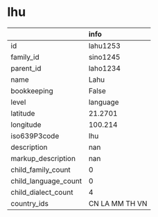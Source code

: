 # lhu
|                      | info           |
|:---------------------|:---------------|
| id                   | lahu1253       |
| family_id            | sino1245       |
| parent_id            | laho1234       |
| name                 | Lahu           |
| bookkeeping          | False          |
| level                | language       |
| latitude             | 21.2701        |
| longitude            | 100.214        |
| iso639P3code         | lhu            |
| description          | nan            |
| markup_description   | nan            |
| child_family_count   | 0              |
| child_language_count | 0              |
| child_dialect_count  | 4              |
| country_ids          | CN LA MM TH VN |